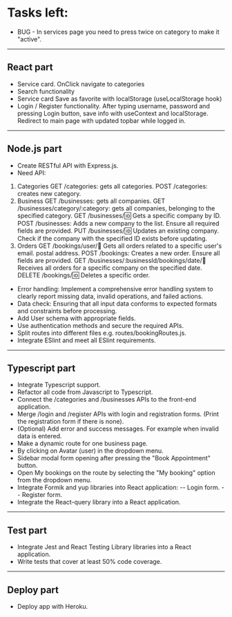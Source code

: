 # Tasks left:

- BUG - In services page you need to press twice on category to make it "active".

---

## React part

- Service card. OnClick navigate to categories
- Search functionality
- Service card Save as favorite with localStorage (useLocalStorage hook)
- Login / Register functionality. After typing username, password and pressing Login button, save info with useContext and localStorage. Redirect to main page with updated topbar while logged in.

---

## Node.js part

- Create RESTful API with Express.js.
- Need API:

1. Categories
   GET /categories: gets all categories.
   POST /categories: creates new category.
2. Business
   GET /businesses: gets all companies.
   GET /businesses/category/:category: gets all companies, belonging to the specified category.
   GET /businesses/:id: Gets a specific company by ID.
   POST /businesses: Adds a new company to the list. Ensure all required fields are provided.
   PUT /businesses/:id: Updates an existing company. Check if the company with the specified ID exists before updating.
3. Orders
   GET /bookings/user/:email: Gets all orders related to a specific user's email. postal address.
   POST /bookings: Creates a new order. Ensure all fields are provided.
   GET /businesses/:businessId/bookings/date/:date: Receives all orders for a specific company on the specified date.
   DELETE /bookings/:id: Deletes a specific order.

- Error handling: Implement a comprehensive error handling system to clearly report missing data, invalid operations, and failed actions.
- Data check: Ensuring that all input data conforms to expected formats and constraints before processing.
- Add User schema with appropriate fields.
- Use authentication methods and secure the required APIs.
- Split routes into different files e.g. routes/bookingRoutes.js.
- Integrate ESlint and meet all ESlint requirements.

---

## Typescript part

- Integrate Typescript support.
- Refactor all code from Javascript to Typescript.
- Connect the /categories and /businesses APIs to the front-end application.
- Merge /login and /register APIs with login and registration forms. (Print the registration form if there is none).
- (Optional) Add error and success messages. For example when invalid data is entered.
- Make a dynamic route for one business page.
- By clicking on Avatar (user) in the dropdown menu.
- Sidebar modal form opening after pressing the "Book Appointment" button.
- Open My bookings on the route by selecting the "My booking" option from the dropdown menu.
- Integrate Formik and yup libraries into React application:
  -- Login form.
  -- Register form.
- Integrate the React-query library into a React application.

---

## Test part

- Integrate Jest and React Testing Library libraries into a React application.
- Write tests that cover at least 50% code coverage.

---

## Deploy part

- Deploy app with Heroku.
